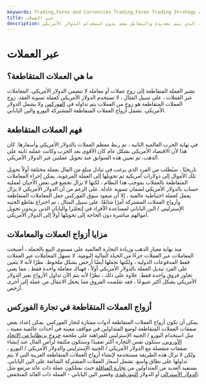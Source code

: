 ```yaml
---
keywords: Trading,Forex and Currencies Trading,Forex Trading Strategy and Education,Strategy and Education
title: عبر العملات
description: العملة المتقاطعة هي سعر العملة الذي يتم تحديده والتعامل معه بدون استخدام الدولار الأمريكي.
---
```


# عبر العملات
## ما هي العملات المتقاطعة؟

تشير العملة المتقاطعة إلى زوج عملات أو معاملة لا تتضمن الدولار الأمريكي. المعاملات عبر العملات ، على سبيل المثال ، لا تستخدم الدولار الأمريكي كعملة تسوية العقد. زوج العملات المتقاطعة هو زوج من العملات يتم تداوله في [الفوركس](/forex) ولا يشمل الدولار الأمريكي. تشمل أزواج العملات المتقاطعة المشتركة اليورو والين الياباني.

## فهم العملات المتقاطعة

في نهاية الحرب العالمية الثانية ، تم ربط معظم العملات بالدولار الأمريكي وأسعارها. كان هذا لأن الاقتصاد الأمريكي بشكل عام كان الأقوى بعد الحرب وكانت عملته ثابتة على الذهب. تم تعيين هذه السوابق عند تحويل عملتين غير الدولار الأمريكي.

تاريخيًا ، سيُطلب من الفرد الذي يرغب في تبادل مبلغ من المال بعملة مختلفة أولاً تحويل تلك الأموال إلى دولارات أمريكية ثم تحويلها إلى العملة المرغوبة. يمكن إجراء المعاملات المتقاطعة بالعملات بموجب هذا النظام ، لكنها لا تزال تخضع في بعض الأحيان لعملية حساب بالدولار الأمريكي لضمان تسوية عادلة. على الرغم من أن الدولار الأمريكي لا يزال يعمل كعملة احتياطية عالمية ، إلا أن صعود سوق الفوركس جعل المعاملات المتقاطعة وأزواج العملات المشتركة أمرًا شائعًا. على سبيل المثال ، تم اختراع تقاطع الجنيه الإسترليني / الين الياباني لمساعدة الأفراد في إنجلترا واليابان الذين يريدون تحويل أموالهم مباشرة دون الحاجة إلى تحويلها أولاً إلى الدولار الأمريكي.

## مزايا أزواج العملات والمعاملات

منذ نهاية معيار الذهب وزيادة التجارة العالمية على مستوى البيع بالجملة ، أصبحت المعاملات عبر العملات جزءًا من الحياة المالية اليومية. لا تسهل المعاملات عبر العملات فقط المدفوعات الدولية ، ولكنها تجعلها أيضًا أرخص بشكل ملحوظ. نظرًا لأنه لا يتعين على الفرد تبديل العملة بالدولار الأمريكي أولاً ، فهناك معاملة واحدة فقط ، مما يعني تجاوز فروق واحدة فقط. علاوة على ذلك ، نظرًا لأنه يتم الآن تداول الأزواج بغير الدولار الأمريكي بشكل أكثر شيوعًا ، فقد تقلصت الفروق مما يجعل الانتقال من عملة إلى أخرى أرخص.

## أزواج العملات المتقاطعة في تجارة الفوركس

يمكن أن تكون أزواج العملات المتقاطعة أدوات ممتازة لتجار الفوركس. يمكن إعداد بعض صفقات العملات المتقاطعة لوضع المتداولين في مواقف معينة في أحداث عالمية معينة ، مثل استخدام اليورو / الجنيه الإسترليني للمراهنة على ملحمة [خروج بريطانيا من الاتحاد الأوروبي.](/brexit) ستكون نفس التجارة أكثر تعقيدًا وستكون مكثفة لرأس المال عند إنشاء صفقات منفصلة مع الدولار الأمريكي / الجنيه الإسترليني والدولار الأمريكي / اليورو ، ولكن لا تزال هذه الطريقة مستخدمة لإنشاء أزواج العملات المتقاطعة الغريبة التي لا يتم تداولها على نطاق واسع. تشمل أسعار العملات المشتركة الشائعة على الين الياباني. يستفيد العديد من المتداولين من [تجارة المناقلة](/currencycarrytrade) حيث يمتلكون عملة ذات عائد مرتفع مثل [الدولار الأسترالي](/aud-usd-australian-dollar-us-dollar-currency-pair) أو الدولار [النيوزيلندي](/nzd-usd-new-zealand-dollar-us-dollar-currency-pair) وقصير الين الياباني - العملة ذات العائد المنخفض.

